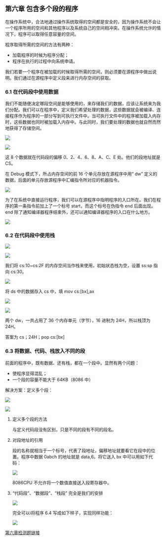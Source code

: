 ## 第六章 包含多个段的程序

在操作系统中，合法地通过操作系统取得的空间都是安全的，因为操作系统不会让一个程序所用的空间和其他程序以及系统自己的空间相冲突。在操作系统允许的情况下，程序可以取得任意容量的空间。

程序取得所需的空间的方法有两种：

- 加载程序的时候为程序分配；
- 程序在执行的过程中向系统申请。

我们若要一个程序在被加载的时候取得所需的空间，则必须要在源程序中做出说明。我们通过在源程序中定义段来进行内存空间的获取。

### 6.1 在代码段中使用数据

我们不能随便决定哪段空间是能够使用的，来存储我们的数据，应该让系统来为我们分配。我们可以在程序中，定义我们希望处理的数据，这些数据就会被编译、连接程序作为程序的一部分写到可执行文件中。当可执行文件中的程序被加载入内存时，这些数据也同时被加载入内存中。与此同时，我们要处理的数据也就自然而然地获得了存储空间。

![](https://bucket-1258741719.cos.ap-beijing.myqcloud.com/汇编语言-第六章-包含多个段的程序/1552373214229.png)

![](https://bucket-1258741719.cos.ap-beijing.myqcloud.com/汇编语言-第六章-包含多个段的程序/1552372447262.png)

这 8 个数据就在代码段的偏移 0、2、4、6、8、A、C、E 处。他们的段地址就是 CS。

在 Debug 模式下，所占内存空间的前 16 个单元存放在源程序中用“ dw” 定义的数据，后面的单元存放源程序中汇编指令所对应的机器指令。

![](https://bucket-1258741719.cos.ap-beijing.myqcloud.com/汇编语言-第六章-包含多个段的程序/1552373788206.png)

为了在系统中直接运行程序，我们可以在源程序中指明程序的入口所在。我们在程序的第一条指令前加上了一个标号 start，而这个标号在伪指令 end 后面出现。end 除了通知编译器程序结束外，还可以通知编译器程序的入口在什么地方。

![](https://bucket-1258741719.cos.ap-beijing.myqcloud.com/汇编语言-第六章-包含多个段的程序/1552374062525.png)

### 6.2 在代码段中使用栈

![](https://bucket-1258741719.cos.ap-beijing.myqcloud.com/汇编语言-第六章-包含多个段的程序/1552374200595.png)

![](https://bucket-1258741719.cos.ap-beijing.myqcloud.com/汇编语言-第六章-包含多个段的程序/1552374237061.png)

我们将 cs:10~cs:2F 的内存空间当作栈来使用，初始状态栈为空，设置 ss:sp 指向 cs:30。

![](https://bucket-1258741719.cos.ap-beijing.myqcloud.com/汇编语言-第六章-包含多个段的程序/1552374708787.png)

将 ds 中的数据存入 cs 中，填 mov cs:[bx],ax

![](https://bucket-1258741719.cos.ap-beijing.myqcloud.com/汇编语言-第六章-包含多个段的程序/1552374755406.png)

![](https://bucket-1258741719.cos.ap-beijing.myqcloud.com/汇编语言-第六章-包含多个段的程序/1552374767338.png)

两个 dw，一共占用了 36 个内存单元（字节），16 进制为 24H，所以栈顶为 24H。

答案为 cs；24H；pop cs:[bx]

### 6.3 将数据、代码、栈放入不同的段

前面的程序中，既有数据、还有栈，都在一个段中。显然有两个问题：

- 使程序显得混乱；
- 一个段的容量不能大于 64KB（8086 中）

解决方案：定义多个段：

![](https://bucket-1258741719.cos.ap-beijing.myqcloud.com/汇编语言-第六章-包含多个段的程序/1552375248222.png)

![](https://bucket-1258741719.cos.ap-beijing.myqcloud.com/汇编语言-第六章-包含多个段的程序/1552375262369.png)

1. 定义多个段的方法

   与定义代码段没有区别，只是不同的段有不同的段名。

2. 对段地址的引用

   段的名称就相当于一个标号，代表了段地址，偏移地址就要看它在段中的位置。程序中数据 0abch 的地址就是 data,6。将它送入 bx 中可以用如下代码：

   ![](https://bucket-1258741719.cos.ap-beijing.myqcloud.com/汇编语言-第六章-包含多个段的程序/1552375489950.png)

   8086CPU 不允许将一个数值直接送入段寄存器中。

3. “代码段”、“数据段”、“栈段” 完全是我们的安排

   ![](https://bucket-1258741719.cos.ap-beijing.myqcloud.com/汇编语言-第六章-包含多个段的程序/1552375620217.png)

   完全可以i将程序 6.4 写成如下样子，实现同样功能：

   ![](https://bucket-1258741719.cos.ap-beijing.myqcloud.com/汇编语言-第六章-包含多个段的程序/1552375687748.png)

[第六章检测题链接](http://www.it610.com/article/4282062.htm)

